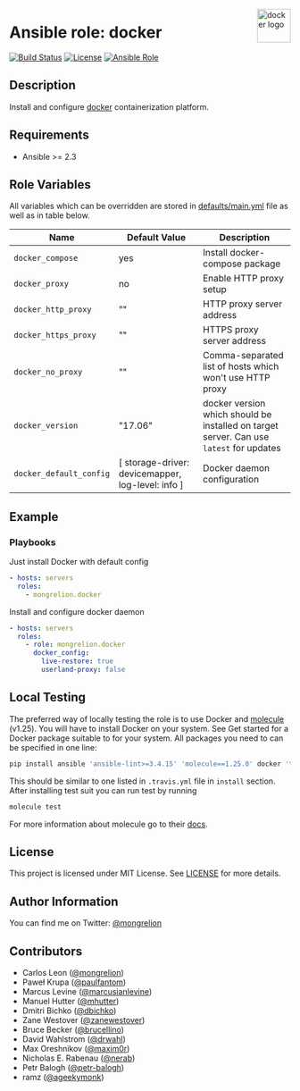 <p><img src="http://1000logos.net/wp-content/uploads/2017/07/Logo-Docker-500x394.jpg" alt="docker logo" title="docker" align="right" height="60" /></p>

# Ansible role: docker

[![Build Status](https://travis-ci.org/mongrelion/ansible-role-docker.svg?branch=master)](https://travis-ci.org/mongrelion/ansible-role-docker)
[![License](https://img.shields.io/badge/license-MIT%20License-brightgreen.svg)](https://opensource.org/licenses/MIT)
[![Ansible Role](https://img.shields.io/badge/ansible%20role-mongrelion.docker-blue.svg)](https://galaxy.ansible.com/mongrelion/docker/)

## Description

Install and configure [docker](https://www.docker.com) containerization platform.

## Requirements

- Ansible >= 2.3

## Role Variables

All variables which can be overridden are stored in [defaults/main.yml](defaults/main.yml) file as well as in table below.

| Name           | Default Value | Description                        |
| -------------- | ------------- | -----------------------------------|
| `docker_compose` | yes | Install docker-compose package |
| `docker_proxy` | no | Enable HTTP proxy setup |
| `docker_http_proxy` | "" | HTTP proxy server address |
| `docker_https_proxy` | "" | HTTPS proxy server address |
| `docker_no_proxy` | "" | Comma-separated list of hosts which won't use HTTP proxy |
| `docker_version` | "17.06" | docker version which should be installed on target server. Can use `latest` for updates |
| `docker_default_config` | [ storage-driver: devicemapper, log-level: info ] | Docker daemon configuration |

## Example

### Playbooks

Just install Docker with default config
```yaml
- hosts: servers
  roles:
    - mongrelion.docker
```

Install and configure docker daemon
```yaml
- hosts: servers
  roles:
    - role: mongrelion.docker
      docker_config:
        live-restore: true
        userland-proxy: false
```

## Local Testing

The preferred way of locally testing the role is to use Docker and [molecule](https://github.com/metacloud/molecule) (v1.25). You will have to install Docker on your system. See Get started for a Docker package suitable to for your system.
All packages you need to can be specified in one line:
```sh
pip install ansible 'ansible-lint>=3.4.15' 'molecule==1.25.0' docker 'testinfra>=1.7.0,<=1.10.1' jmespath
```
This should be similar to one listed in `.travis.yml` file in `install` section.
After installing test suit you can run test by running
```sh
molecule test
```
For more information about molecule go to their [docs](http://molecule.readthedocs.io/en/stable-1.25/).

## License

This project is licensed under MIT License. See [LICENSE](/LICENSE) for more details.

## Author Information

You can find me on Twitter: [@mongrelion](https://twitter.com/mongrelion)

## Contributors

- Carlos Leon ([@mongrelion](https://github.com/mongrelion))
- Paweł Krupa ([@paulfantom](https://github.com/paulfantom))
- Marcus Levine ([@marcusianlevine](https://github.com/marcusianlevine))
- Manuel Hutter ([@mhutter](https://github.com/mhutter))
- Dmitri Bichko ([@dbichko](https://github.com/dbichko))
- Zane Westover ([@zanewestover](https://github.com/zanewestover))
- Bruce Becker ([@brucellino](https://github.com/brucellino))
- David Wahlstrom ([@drwahl](https://github.com/drwahl))
- Max Oreshnikov ([@maxim0r](https://github.com/maxim0r))
- Nicholas E. Rabenau ([@nerab](https://github.com/nerab))
- Petr Balogh ([@petr-balogh](https://github.com/petr-balogh))
- ramz ([@ageekymonk](https://github.com/ageekymonk))

